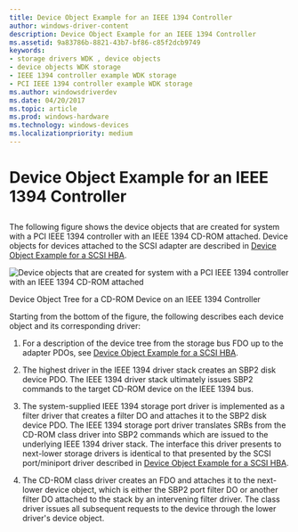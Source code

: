 ```yaml
---
title: Device Object Example for an IEEE 1394 Controller
author: windows-driver-content
description: Device Object Example for an IEEE 1394 Controller
ms.assetid: 9a83786b-8821-43b7-bf86-c85f2dcb9749
keywords:
- storage drivers WDK , device objects
- device objects WDK storage
- IEEE 1394 controller example WDK storage
- PCI IEEE 1394 controller example WDK storage
ms.author: windowsdriverdev
ms.date: 04/20/2017
ms.topic: article
ms.prod: windows-hardware
ms.technology: windows-devices
ms.localizationpriority: medium
---
```


# Device Object Example for an IEEE 1394 Controller


## <span id="ddk_device_object_example_for_an_ieee_1394_controller_kg"></span><span id="DDK_DEVICE_OBJECT_EXAMPLE_FOR_AN_IEEE_1394_CONTROLLER_KG"></span>


The following figure shows the device objects that are created for system with a PCI IEEE 1394 controller with an IEEE 1394 CD-ROM attached. Device objects for devices attached to the SCSI adapter are described in [Device Object Example for a SCSI HBA](device-object-example-for-a-scsi-hba.md).

![Device objects that are created for system with a PCI IEEE 1394 controller with an IEEE 1394 CD-ROM attached](images/kg201-3.png)

Device Object Tree for a CD-ROM Device on an IEEE 1394 Controller

Starting from the bottom of the figure, the following describes each device object and its corresponding driver:

1.  For a description of the device tree from the storage bus FDO up to the adapter PDOs, see [Device Object Example for a SCSI HBA](device-object-example-for-a-scsi-hba.md).

2.  The highest driver in the IEEE 1394 driver stack creates an SBP2 disk device PDO. The IEEE 1394 driver stack ultimately issues SBP2 commands to the target CD-ROM device on the IEEE 1394 bus.

3.  The system-supplied IEEE 1394 storage port driver is implemented as a filter driver that creates a filter DO and attaches it to the SBP2 disk device PDO. The IEEE 1394 storage port driver translates SRBs from the CD-ROM class driver into SBP2 commands which are issued to the underlying IEEE 1394 driver stack. The interface this driver presents to next-lower storage drivers is identical to that presented by the SCSI port/miniport driver described in [Device Object Example for a SCSI HBA](device-object-example-for-a-scsi-hba.md).

4.  The CD-ROM class driver creates an FDO and attaches it to the next-lower device object, which is either the SBP2 port filter DO or another filter DO attached to the stack by an intervening filter driver. The class driver issues all subsequent requests to the device through the lower driver's device object.

 

 




